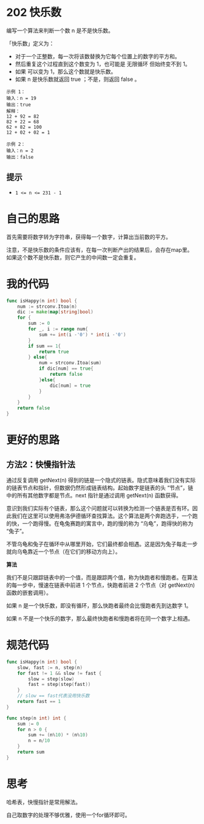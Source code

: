 # 202 快乐数

编写一个算法来判断一个数 n 是不是快乐数。

「快乐数」定义为：

- 对于一个正整数，每一次将该数替换为它每个位置上的数字的平方和。
- 然后重复这个过程直到这个数变为 1，也可能是 无限循环 但始终变不到 1。
- 如果 可以变为  1，那么这个数就是快乐数。
- 如果 n 是快乐数就返回 true ；不是，则返回 false 。

```
示例 1：
输入：n = 19
输出：true
解释：
12 + 92 = 82
82 + 22 = 68
62 + 82 = 100
12 + 02 + 02 = 1

示例 2：
输入：n = 2
输出：false
```

## 提示

- `1 <= n <= 231 - 1`

# 自己的思路

首先需要将数字转为字符串，获得每一个数字，计算出当前数的平方。

注意，不是快乐数的条件应该有，在每一次判断产出的结果后，会存在map里。如果这个数不是快乐数，则它产生的中间数一定会重复。

# 我的代码

```go
func isHappy(n int) bool {
    num := strconv.Itoa(n)
    dic := make(map[string]bool)
    for {
        sum := 0
        for _, i := range num{
            sum += int(i -'0') * int(i -'0')
        }
        if sum == 1{
            return true
        } else{
            num = strconv.Itoa(sum)
            if dic[num] == true{
                return false
            }else{
                dic[num] = true
            }
        }      
    }
    return false
}
```

# 更好的思路

## 方法2：快慢指针法

通过反复调用 getNext(n) 得到的链是一个隐式的链表。隐式意味着我们没有实际的链表节点和指针，但数据仍然形成链表结构。起始数字是链表的头 “节点”，链中的所有其他数字都是节点。next 指针是通过调用 getNext(n) 函数获得。

意识到我们实际有个链表，那么这个问题就可以转换为检测一个链表是否有环。因此我们在这里可以使用弗洛伊德循环查找算法。这个算法是两个奔跑选手，一个跑的快，一个跑得慢。在龟兔赛跑的寓言中，跑的慢的称为 “乌龟”，跑得快的称为 “兔子”。

不管乌龟和兔子在循环中从哪里开始，它们最终都会相遇。这是因为兔子每走一步就向乌龟靠近一个节点（在它们的移动方向上）。

**算法**

我们不是只跟踪链表中的一个值，而是跟踪两个值，称为快跑者和慢跑者。在算法的每一步中，慢速在链表中前进 1 个节点，快跑者前进 2 个节点（对 getNext(n) 函数的嵌套调用）。

如果 n 是一个快乐数，即没有循环，那么快跑者最终会比慢跑者先到达数字 1。

如果 n 不是一个快乐的数字，那么最终快跑者和慢跑者将在同一个数字上相遇。

# 规范代码

```go
func isHappy(n int) bool {
    slow, fast := n, step(n)
    for fast != 1 && slow != fast {
        slow = step(slow)
        fast = step(step(fast))
    }
    // slow == fast代表没用快乐数
    return fast == 1
}

func step(n int) int {
    sum := 0
    for n > 0 {
        sum += (n%10) * (n%10)
        n = n/10
    }
    return sum
}
```

# 思考

哈希表，快慢指针是常用解法。

自己取数字的处理不够优雅，使用一个for循环即可。

